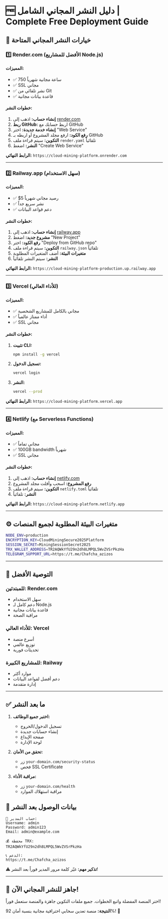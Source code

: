 # 🆓 دليل النشر المجاني الشامل | Complete Free Deployment Guide

## 🎯 خيارات النشر المجاني المتاحة

### 1️⃣ Render.com (الأفضل للمشاريع Node.js)

#### المميزات:
- ✅ 750 ساعة مجانية شهرياً
- ✅ SSL مجاني
- ✅ نشر تلقائي من Git
- ✅ قاعدة بيانات مجانية

#### خطوات النشر:
1. **إنشاء حساب:** اذهب إلى [render.com](https://render.com)
2. **ربط GitHub:** اربط حسابك مع GitHub
3. **إنشاء خدمة جديدة:** اختر "Web Service"
4. **رفع الكود:** ارفع مجلد المشروع أو اربطه بـ GitHub
5. **التكوين:** سيتم قراءة ملف `render.yaml` تلقائياً
6. **النشر:** اضغط "Create Web Service"

**الرابط النهائي:** `https://cloud-mining-platform.onrender.com`

---

### 2️⃣ Railway.app (سهل الاستخدام)

#### المميزات:
- ✅ $5 رصيد مجاني شهرياً
- ✅ نشر سريع جداً
- ✅ دعم قواعد البيانات

#### خطوات النشر:
1. **إنشاء حساب:** اذهب إلى [railway.app](https://railway.app)
2. **مشروع جديد:** اضغط "New Project"
3. **رفع الكود:** اختر "Deploy from GitHub repo"
4. **التكوين:** سيتم قراءة ملف `railway.json` تلقائياً
5. **متغيرات البيئة:** أضف المتغيرات المطلوبة
6. **النشر:** سيتم النشر تلقائياً

**الرابط النهائي:** `https://cloud-mining-platform-production.up.railway.app`

---

### 3️⃣ Vercel (للأداء العالي)

#### المميزات:
- ✅ مجاني بالكامل للمشاريع الشخصية
- ✅ أداء ممتاز عالمياً
- ✅ SSL مجاني

#### خطوات النشر:
1. **تثبيت CLI:**
   ```bash
   npm install -g vercel
   ```

2. **تسجيل الدخول:**
   ```bash
   vercel login
   ```

3. **النشر:**
   ```bash
   vercel --prod
   ```

**الرابط النهائي:** `https://cloud-mining-platform.vercel.app`

---

### 4️⃣ Netlify (مع Serverless Functions)

#### المميزات:
- ✅ مجاني تماماً
- ✅ 100GB bandwidth شهرياً
- ✅ SSL مجاني

#### خطوات النشر:
1. **إنشاء حساب:** اذهب إلى [netlify.com](https://netlify.com)
2. **رفع المشروع:** اسحب وأفلت مجلد المشروع
3. **التكوين:** سيتم قراءة ملف `netlify.toml` تلقائياً
4. **النشر:** تلقائياً

**الرابط النهائي:** `https://cloud-mining-platform.netlify.app`

---

## ⚙️ متغيرات البيئة المطلوبة لجميع المنصات

```bash
NODE_ENV=production
ENCRYPTION_KEY=CloudMiningSecure2025Platform
SESSION_SECRET=MiningSessionSecret2025
TRX_WALLET_ADDRESS=TR2AQWkYfU29n2dh8LMPQL5WvZVSrPkzHa
TELEGRAM_SUPPORT_URL=https://t.me/Chafcha_azizos
```

---

## 🎯 التوصية الأفضل

### للمبتدئين: **Render.com**
- سهل الاستخدام
- دعم كامل لـ Node.js
- قاعدة بيانات مجانية
- مراقبة الصحة

### للأداء العالي: **Vercel**
- أسرع منصة
- توزيع عالمي
- تحديثات فورية

### للمشاريع الكبيرة: **Railway**
- موارد أكثر
- دعم أفضل لقواعد البيانات
- إدارة متقدمة

---

## ✅ ما بعد النشر

1. **اختبر جميع الوظائف:**
   - تسجيل الدخول/الخروج
   - إنشاء حسابات جديدة
   - صفحة الإيداع
   - لوحة الإدارة

2. **تحقق من الأمان:**
   - زر `your-domain.com/security-status`
   - فحص SSL Certificate

3. **مراقبة الأداء:**
   - زر `your-domain.com/health`
   - مراقبة استهلاك الموارد

## 🔑 بيانات الوصول بعد النشر

```
👤 حساب المدير:
Username: admin
Password: admin123
Email: admin@example.com

💰 محفظة TRX:
TR2AQWkYfU29n2dh8LMPQL5WvZVSrPkzHa

📞 الدعم:
https://t.me/Chafcha_azizos
```

⚠️ **تذكير مهم:** غيّر كلمة مرور المدير فوراً بعد النشر!

---

## 🚀 جاهز للنشر المجاني الآن!

اختر المنصة المفضلة واتبع الخطوات. جميع ملفات التكوين جاهزة والمنصة ستعمل فوراً! 

**النتيجة:** منصة تعدين سحابي احترافية مجانية بنسبة أمان 92%! 🎉